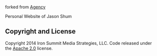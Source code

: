 forked from [Agency](http://startbootstrap.com/template-overviews/agency/) 

Personal Website of Jason Shum

## Copyright and License

Copyright 2014 Iron Summit Media Strategies, LLC. Code released under the [Apache 2.0](https://github.com/IronSummitMedia/startbootstrap-agency/blob/gh-pages/LICENSE) license.
